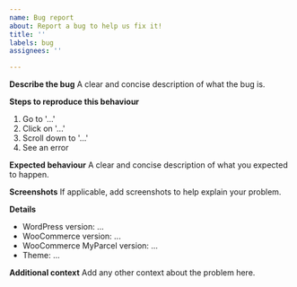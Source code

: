 ```yaml
---
name: Bug report
about: Report a bug to help us fix it!
title: ''
labels: bug
assignees: ''

---
```


**Describe the bug**
A clear and concise description of what the bug is.

**Steps to reproduce this behaviour**
1. Go to '...'
2. Click on '...'
3. Scroll down to '...'
4. See an error

**Expected behaviour**
A clear and concise description of what you expected to happen.

**Screenshots**
If applicable, add screenshots to help explain your problem.

**Details**
 - WordPress version: ...
 - WooCommerce version: ...
 - WooCommerce MyParcel version: ...
 - Theme: ...

**Additional context**
Add any other context about the problem here.

